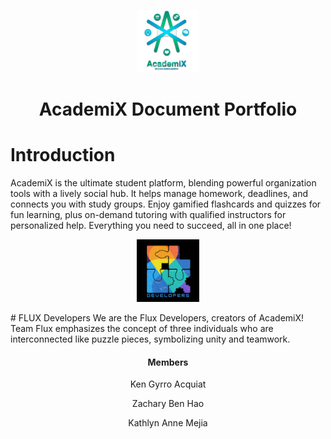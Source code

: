 <p align="center">
  <img src="Assets/academix-logo.png" width="100" alt="AcademiX Logo"><br>
</p>

<h1 align="center">AcademiX Document Portfolio</h1>

# Introduction
AcademiX is the ultimate student platform, blending powerful organization tools with a lively social hub. It helps manage homework, deadlines, and connects you with study groups. Enjoy gamified flashcards and quizzes for fun learning, plus on-demand tutoring with qualified instructors for personalized help. Everything you need to succeed, all in one place!
  
<p align="center">
  <img src="Assets/teamflux-logo.png" width="100" alt="Team Flux Logo">
</p>
# FLUX Developers
We are the Flux Developers, creators of AcademiX! Team Flux emphasizes the concept of three individuals who are interconnected like puzzle pieces, symbolizing unity and teamwork.

<h4 align="center">Members</h4>
<p align="center">Ken Gyrro Acquiat</p>
<p align="center">Zachary Ben Hao</p>
<p align="center">Kathlyn Anne Mejia</p>
